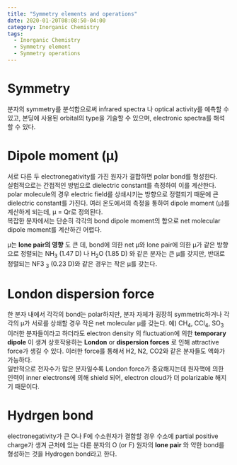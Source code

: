 ```yaml
---
title: "Symmetry elements and operations"
date: 2020-01-20T08:08:50-04:00
category: Inorganic Chemistry
tags:
  - Inorganic Chemistry
  - Symmetry element
  - Symmetry operations
---
```


# Symmetry
분자의 symmetry를 분석함으로써  infrared spectra 나 optical activity를 예측할 수 있고, 본딩에 사용된 orbital의 type을 기술할 수 있으며, electronic spectra를 해석할 수 있다.

#
# Dipole moment (μ)
서로 다른 두 electronegativity를 가진 원자가 결합하면 polar bond를 형성한다.  
실험적으로는 간접적인 방법으로 dielectric constant를 측정하여 이를 계산한다.
polar molecule의 경우 electric field를 상쇄시키는 방향으로 정렬되기 때문에 큰 dielectric constant를 가진다.
여러 온도에서의 측정을 통하여 dipole moment (μ)를 계산하게 되는데, μ = Qr로 정의된다.  
복잡한 분자에서는 단순히 각각의 bond dipole moment의 합으로 net molecular dipole moment를 계산하긴 어렵다.  

μ는 __lone pair의 영향__ 도 큰 데, bond에 의한 net μ와 lone pair에 의한 μ가 같은 방향으로 정렬되는 NH<sub>3</sub> (1.47 D) 나 H<sub>2</sub>O (1.85 D) 와 같은 분자는 큰 μ를 갖지만, 반대로 정렬되는 NF3 <sub>3</sub> (0.23 D)와 같은 경우는 작은 μ를 갖는다.  

# London dispersion force
한 분자 내에서 각각의 bond는 polar하지만, 분자 자체가 굉장히 symmetric하거나 각각의 μ가 서로를 상쇄할 경우 작은 net molecular μ를 갖는다. 예) CH<sub>4</sub>, CCl<sub>4</sub>, SO<sub>3</sub>  
이러한 분자들이라고 하더라도 electron density 의 fluctuation에 의한 __temporary dipole__ 이 생겨 상호작용하는 __London__ or __dispersion forces__ 로 인해 attractive force가 생길 수 있다. 이러한 force를 통해서 H2, N2, CO2와 같은 분자들도 액화가 가능하다.  
일반적으로 전자수가 많은 분자일수록 London force가 중요해지는데 원자핵에 의한 인력이 inner electrons에 의해 shield 되어, electron cloud가 더 polarizable 해지기 때문이다.  

# Hydrgen bond
electronegativity가 큰 O나 F에 수소원자가 결합할 경우 수소에 partial positive charge가 생겨 근처에 있는 다른 분자의 O (or F) 원자의 __lone pair__ 와 약한 bond를 형성하는 것을 Hydrogen bond라고 한다.  



